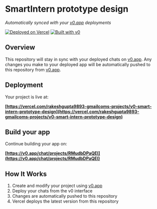 # SmartIntern prototype design

*Automatically synced with your [v0.app](https://v0.app) deployments*

[![Deployed on Vercel](https://img.shields.io/badge/Deployed%20on-Vercel-black?style=for-the-badge&logo=vercel)](https://vercel.com/rakeshgupta9893-gmailcoms-projects/v0-smart-intern-prototype-design)
[![Built with v0](https://img.shields.io/badge/Built%20with-v0.app-black?style=for-the-badge)](https://v0.app/chat/projects/RMudbDPaQEI)

## Overview

This repository will stay in sync with your deployed chats on [v0.app](https://v0.app).
Any changes you make to your deployed app will be automatically pushed to this repository from [v0.app](https://v0.app).

## Deployment

Your project is live at:

**[https://vercel.com/rakeshgupta9893-gmailcoms-projects/v0-smart-intern-prototype-design](https://vercel.com/rakeshgupta9893-gmailcoms-projects/v0-smart-intern-prototype-design)**

## Build your app

Continue building your app on:

**[https://v0.app/chat/projects/RMudbDPaQEI](https://v0.app/chat/projects/RMudbDPaQEI)**

## How It Works

1. Create and modify your project using [v0.app](https://v0.app)
2. Deploy your chats from the v0 interface
3. Changes are automatically pushed to this repository
4. Vercel deploys the latest version from this repository